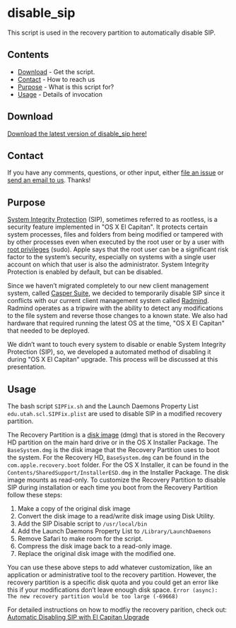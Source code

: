 # disable_sip
This script is used in the recovery partition to automatically disable SIP.
## Contents

* [Download](#download) - Get the script.
* [Contact](#contact) - How to reach us
* [Purpose](#purpose) - What is this script for?
* [Usage](#usage) - Details of invocation

## Download

[Download the latest version of disable_sip here!](../../releases/)


## Contact

If you have any comments, questions, or other input, either [file an issue](../../issues) or [send an email to us](mailto:mlib-its-mac-github@lists.utah.edu). Thanks!

## Purpose
[System Integrity Protection](https://en.wikipedia.org/wiki/System_Integrity_Protection) (SIP), sometimes referred to as rootless, is a security feature implemented in "OS X El Capitan". It protects certain system processes, files and folders from being modified or tampered with by other processes even when executed by the root user or by a user with [root privileges](https://en.wikipedia.org/wiki/Superuser) (sudo). Apple says that the root user can be a significant risk factor to the system’s security, especially on systems with a single user account on which that user is also the administrator. System Integrity Protection is enabled by default, but can be disabled.

Since we haven’t migrated completely to our new client management system, called [Casper Suite](https://www.jamfsoftware.com/products/casper-suite/), we decided to temporarily disable SIP since it conflicts with our current client management system called [Radmind](http://rsug.itd.umich.edu/software/radmind/). Radmind operates as a tripwire with the ability to detect any modifications to the file system and reverse those changes to a known state. We also had hardware that required running the latest OS at the time, "OS X El Capitan" that needed to be deployed.

We didn’t want to touch every system to disable or enable System Integrity Protection (SIP), so, we developed a automated method of disabling it during "OS X El Capitan" upgrade. This process will be discussed at this presentation.

## Usage
The bash script `SIPFix.sh` and the Launch Daemons Property List `edu.utah.scl.SIPFix.plist` are used to disable SIP in a modified recovery partition. 

The Recovery Partition is a [disk image](https://en.wikipedia.org/wiki/Apple_Disk_Image) (dmg) that is stored in the Recovery HD partition on the main hard drive or in the OS X Installer Package. The `BaseSystem.dmg` is the disk image that the Recovery Partition uses to boot the system. For the Recovery HD,  `BaseSystem.dmg` can be found in the `com.apple.recovery.boot` folder. For the OS X Installer, it can be found in the `Contents/SharedSupport/InstallerESD.dmg` in the Installer Package. The disk image mounts as read-only. To customize the Recovery Partition to disable SIP during installation or each time you boot from the Recovery Partition follow these steps:

  1. Make a copy of the original disk image
  2. Convert the disk image to a read/write disk image using Disk Utility.
  3. Add the SIP Disable script to `/usr/local/bin`
  4. Add the Launch Daemons Property List to `/Library/LaunchDaemons`
  5. Remove Safari to make room for the script.
  6. Compress the disk image back to a read-only image.
  7. Replace the original disk image with the modified one.

You can use these above steps to add whatever customization, like an application or administrative tool to the recovery partition. However, the recovery partition is a specific disk quota and you could get an error like this if your modifications don’t leave enough disk space. `Error (async): The new recovery partition would be too large (-69668)`

For detailed instructions on how to modfiy the recovery parition, check out:  [Automatic Disabling SIP with El Capitan Upgrade](https://apple.lib.utah.edu/?p=1444)


